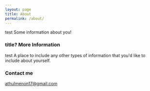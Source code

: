 ```yaml
---
layout: page
title: About
permalink: /about/
---
```


test Some information about you!

### title? More Information

test A place to include any other types of information that you'd like to include about yourself.

### Contact me

[athulmenon17@gmail.com](mailto:athulmenon17@gmail.com)
